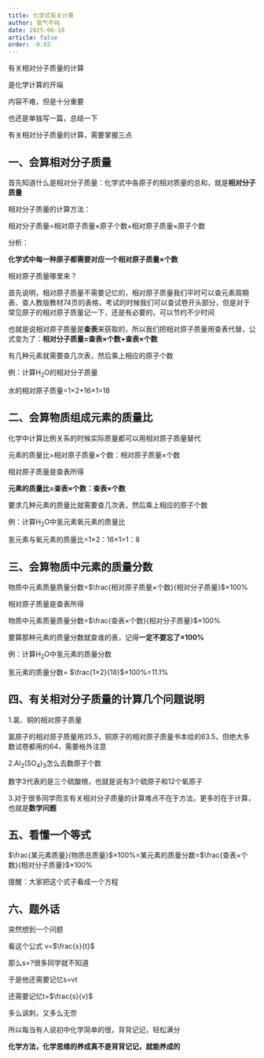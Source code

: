 ```yaml
---
title: 化学式有关计算
author: 氢气不纯
date: 2025-06-10
article: false
order: -0.92
---
```


有关相对分子质量的计算

是化学计算的开端

内容不难，但是十分重要

也还是单独写一篇，总结一下

有关相对分子质量的计算，需要掌握三点

## 一、会算相对分子质量

首先知道什么是相对分子质量：化学式中各原子的相对质量的总和，就是**相对分子质量**

相对分子质量的计算方法：

相对分子质量=相对原子质量×原子个数+相对原子质量×原子个数

分析：	

**化学式中每一种原子都需要对应一个相对原子质量×个数**

相对原子质量哪里来？

首先说明，相对原子质量不需要记忆的，相对原子质量我们平时可以查元素周期表、查人教版教材74页的表格，考试的时候我们可以查试卷开头部分，但是对于常见原子的相对原子质量记一下，还是有必要的，可以节约不少时间

也就是说相对原子质量是**查表**来获取的，所以我们把相对原子质量用查表代替，公式变为了：**相对分子质量=查表×个数+查表×个数**

有几种元素就需要查几次表，然后乘上相应的原子个数

例：计算H<sub>2</sub>O的相对分子质量

水的相对原子质量=1×2+16×1=18

## 二、会算物质组成元素的质量比

化学中计算比例关系的时候实际质量都可以用相对原子质量替代

元素的质量比=相对原子质量×个数：相对原子质量×个数

相对原子质量是查表所得

**元素的质量比=查表×个数：查表×个数**

要求几种元素的质量比就需要查几次表，然后乘上相应的原子个数

例：计算H<sub>2</sub>O中氢元素氧元素的质量比

氢元素与氧元素的质量比=1×2：16×1=1：8

## 三、会算物质中元素的质量分数

物质中元素质量质量分数=$\frac{相对原子质量×个数}{相对分子质量}$×100%

相对原子质量是查表所得

物质中元素质量质量分数=$\frac{查表×个数}{相对分子质量}$×100%

要算那种元素的质量分数就查谁的表，记得**一定不要忘了×100%**

例：计算H<sub>2</sub>O中氢元素的质量分数

氢元素的质量分数= $\frac{1×2}{18}$×100%=11.1%

## 四、有关相对分子质量的计算几个问题说明

1.氯、铜的相对原子质量

氯原子的相对原子质量用35.5，铜原子的相对原子质量书本给的63.5，但绝大多数试卷都用的64，需要格外注意

2.Al<sub>2</sub>(SO<sub>4</sub>)<sub>3</sub>怎么去数原子个数

数字3代表的是三个硫酸根，也就是说有3个硫原子和12个氧原子

3.对于很多同学而言有关相对分子质量的计算难点不在于方法，更多的在于计算，也就是**数学问题**

## 五、看懂一个等式

$\frac{某元素质量}{物质总质量}$×100%=某元素的质量分数=$\frac{查表×个数}{相对分子质量}$×100%

提醒：大家把这个式子看成一个方程

## 六、题外话	

突然想到一个问题

看这个公式 v=$\frac{s}{t}$

那么s=?很多同学就不知道

于是他还需要记忆s=vt

还需要记忆t=$\frac{s}{v}$

多么讽刺，又多么无奈

所以每当有人说初中化学简单的很，背背记记，轻松满分

**化学方法，化学思维的养成真不是背背记记，就能养成的**

‍
